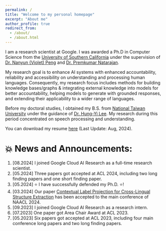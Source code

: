 ```yaml
---
permalink: /
title: "Welcome to my personal homepage"
excerpt: "About me"
author_profile: true
redirect_from: 
  - /about/
  - /about.html
---
```


<p align="left">
  I am a research scientist at Google. I was awarded a Ph.D in Computer Science from the <a href="https://www.cs.usc.edu/">University of Southern California</a> under the supervision of <a href="https://vnpeng.net/">Dr. Nanyun (Violet) Peng</a> and <a href="https://viterbi.usc.edu/directory/faculty/Natarajan/Premkumar">Dr. Premkumar Natarajan</a>.
</p>  

<p align="left">
  My research goal is to enhance AI systems with enhanced accountability, reliability and accessibility on understanding and processing human languages. Consequently, my research focus includes methods for building knowledge bases/graphs & integrating external knowledge into models for better accountability, helping models to generate with grounded responses, and extending their applicability to a wider range of languages.
</p>

<p align="left">
  Before my doctoral studies, I obtained my B.S. from <a href="https://eecs.ntu.edu.tw/?locale=en">National Taiwan University</a> under the guidance of <a href="https://speech.ee.ntu.edu.tw/~hylee">Dr. Hung-Yi Lee</a>. My research during this period concentrated on speech processing and understanding. 
</p>

You can download my resume [here](../files/Resume_ihunghsu_202408.pdf) (Last Update: Aug, 2024).

<!-- <p align="left" style='color:coral'>
  <b> ⭐ I am currently on the job market for research positions. Feel free to contact me! ⭐</b>
</p> -->

💥 News and Announcements:
======
1. <span>[08.2024] </span> I joined Google Cloud AI Research as a full-time research scientist.
1. <span>[05.2024] </span> Three papers got accepted at ACL 2024, including two long finding papers and one short finding paper.
1. <span>[05.2024] </span> ⭐ I have successfully defended my Ph.D. ⭐!
1. <span>[03.2024] </span> Our paper [Contextual Label Projection for Cross-Lingual Structure Extraction](https://arxiv.org/abs/2309.08943) has been accepted to the main conference of NAACL 2024.
1. <span>[09.2023] </span> I joined Google Cloud AI Research as a research intern.
1. <span>[07.2023] </span> One paper got Area Chair Award at ACL 2023.
1. <span>[05.2023] </span> Six papers got accepted at ACL 2023, including four main conference long papers and two long finding papers.
